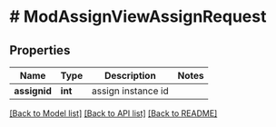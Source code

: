 # # ModAssignViewAssignRequest

## Properties

Name | Type | Description | Notes
------------ | ------------- | ------------- | -------------
**assignid** | **int** | assign instance id |

[[Back to Model list]](../../README.md#models) [[Back to API list]](../../README.md#endpoints) [[Back to README]](../../README.md)
